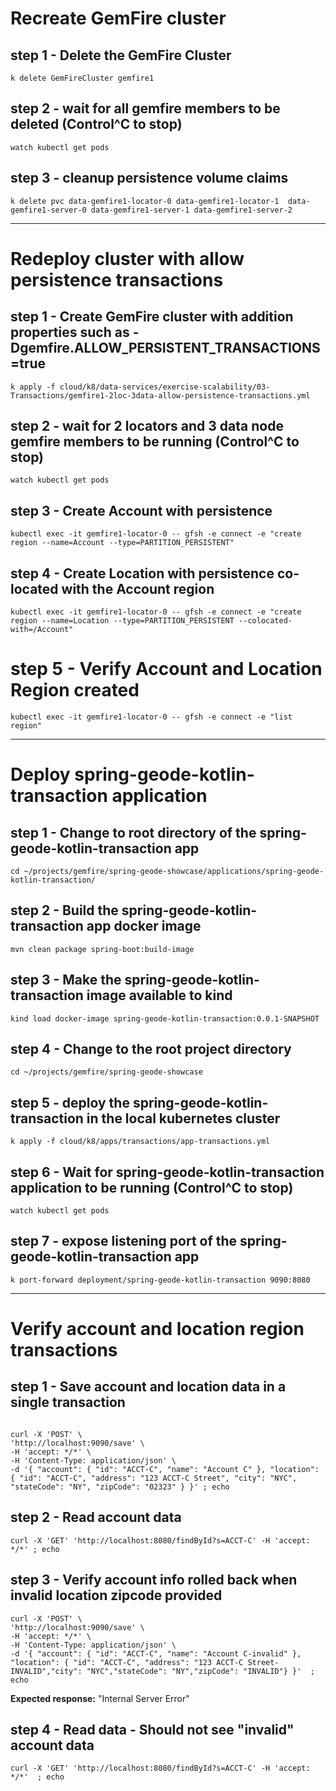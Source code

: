 # Recreate GemFire cluster 

## step 1 - Delete the GemFire Cluster

```shell
k delete GemFireCluster gemfire1
```


## step 2 - wait for all gemfire members to be deleted  (Control^C to stop)

```shell
watch kubectl get pods
```

## step 3 - cleanup persistence volume claims

```shell
k delete pvc data-gemfire1-locator-0 data-gemfire1-locator-1  data-gemfire1-server-0 data-gemfire1-server-1 data-gemfire1-server-2
```



----------------------------------------------------
# Redeploy cluster with allow persistence transactions

## step 1 - Create GemFire cluster with addition properties such as -Dgemfire.ALLOW_PERSISTENT_TRANSACTIONS=true

```shell
k apply -f cloud/k8/data-services/exercise-scalability/03-Transactions/gemfire1-2loc-3data-allow-persistence-transactions.yml
```


## step 2 - wait for 2 locators and 3 data node gemfire members to be running  (Control^C to stop)

```shell
watch kubectl get pods
```


## step 3 - Create Account with persistence

```shell
kubectl exec -it gemfire1-locator-0 -- gfsh -e connect -e "create region --name=Account --type=PARTITION_PERSISTENT"
```

## step 4 - Create Location with persistence co-located with the Account region

```shell
kubectl exec -it gemfire1-locator-0 -- gfsh -e connect -e "create region --name=Location --type=PARTITION_PERSISTENT --colocated-with=/Account"
```


# step 5 - Verify Account and Location Region created

```shell
kubectl exec -it gemfire1-locator-0 -- gfsh -e connect -e "list region"
```

------------------------------------------------------
# Deploy spring-geode-kotlin-transaction application

## step 1 - Change to root directory of the spring-geode-kotlin-transaction app

```shell
cd ~/projects/gemfire/spring-geode-showcase/applications/spring-geode-kotlin-transaction/
```

## step 2 - Build the spring-geode-kotlin-transaction app docker image

```shell
mvn clean package spring-boot:build-image
```

## step 3 - Make the spring-geode-kotlin-transaction image available to kind

```shell
kind load docker-image spring-geode-kotlin-transaction:0.0.1-SNAPSHOT
```

## step 4 - Change to the root project directory

```shell
cd ~/projects/gemfire/spring-geode-showcase
```

## step 5 - deploy the spring-geode-kotlin-transaction in the local kubernetes cluster

```shell
k apply -f cloud/k8/apps/transactions/app-transactions.yml
```

## step 6 - Wait for spring-geode-kotlin-transaction application to be running  (Control^C to stop)

```shell
watch kubectl get pods
```

## step 7 - expose listening port of the spring-geode-kotlin-transaction app

```shell
k port-forward deployment/spring-geode-kotlin-transaction 9090:8080
```


------------------------------------------------------
# Verify account and location region transactions

## step 1 - Save account and location data in a single transaction

```shell

curl -X 'POST' \
'http://localhost:9090/save' \
-H 'accept: */*' \
-H 'Content-Type: application/json' \
-d '{ "account": { "id": "ACCT-C", "name": "Account C" }, "location": { "id": "ACCT-C", "address": "123 ACCT-C Street", "city": "NYC", "stateCode": "NY", "zipCode": "02323" } }' ; echo

```

## step 2 - Read account data

```shell
curl -X 'GET' 'http://localhost:8080/findById?s=ACCT-C' -H 'accept: */*' ; echo
```


## step 3 - Verify account info rolled back when invalid location zipcode provided

```shell
curl -X 'POST' \
'http://localhost:9090/save' \
-H 'accept: */*' \
-H 'Content-Type: application/json' \
-d '{ "account": { "id": "ACCT-C", "name": "Account C-invalid" }, "location": { "id": "ACCT-C", "address": "123 ACCT-C Street-INVALID","city": "NYC","stateCode": "NY","zipCode": "INVALID"} }'  ; echo
```

**Expected response:** "Internal Server Error"

## step 4 - Read data - Should not see "invalid" account data

```shell
curl -X 'GET' 'http://localhost:8080/findById?s=ACCT-C' -H 'accept: */*'  ; echo
```
